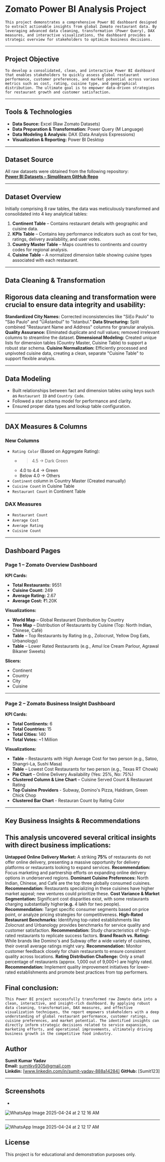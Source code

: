 # Zomato Power BI Analysis Project

    This project demonstrates a comprehensive Power BI dashboard designed to extract actionable insights from global Zomato restaurant data. By leveraging advanced data cleaning, transformation (Power Query), DAX measures, and interactive visualizations, the dashboard provides a strategic overview for stakeholders to optimize business decisions.
---

## Project Objective

    To develop a consolidated, clean, and interactive Power BI dashboard that enables stakeholders to quickly assess global restaurant performance, customer preferences, and market potential across various metrics such as cost, rating, cuisine type, and geographical distribution. The ultimate goal is to empower data-driven strategies for restaurant growth and customer satisfaction.

---

## Tools & Technologies

- **Data Source:** Excel (Raw Zomato Datasets)
- **Data Preparation & Transformation:** Power Query (M Language)
- **Data Modeling & Analysis:** DAX (Data Analysis Expressions)
- **Visualization & Reporting:** Power BI Desktop
---

## Dataset Source

All raw datasets were obtained from the following repository:  
**[Power BI Datasets – Simplilearn GitHub Repo](https://github.com/Simplilearn-Edu/Power-BI-Datasets.git)**

---

## Dataset Overview

Initially comprising 8 raw tables, the data was meticulously transformed and consolidated into 4 key analytical tables:

1. **Continent Table** – Contains restaurant details with geographic and cuisine data.  
2. **KPIs Table** – Contains key performance indicators such as cost for two, ratings, delivery availability, and user votes.  
3. **Country Master Table** – Maps countries to continents and country codes for regional analysis.
4. **Cuisine Table** – A normalized dimension table showing cuisine types associated with each restaurant.

---

## Data Cleaning & Transformation

  ## Rigorous data cleaning and transformation were crucial to ensure data integrity and usability:

 **Standardized City Names:** Corrected inconsistencies like "Sí£o Paulo" to "São Paulo" and "ÛÁstanbul" to "Istanbul."
 **Data Structuring:** Split combined "Restaurant Name and Address" columns for granular analysis.
 **Quality Assurance:** Eliminated duplicate and null values; removed irrelevant columns to streamline the dataset.
 **Dimensional Modeling:** Created unique lists for dimension tables (Country Master, Cuisine Table) to support a robust star schema.
 **Cuisine Normalization:** Efficiently processed and unpivoted cuisine data, creating a clean, separate "Cuisine Table" to support flexible analysis.

---

## Data Modeling

- Built relationships between fact and dimension tables using keys such as `Restaurant ID` and `Country Code`.
- Followed a star schema model for performance and clarity.
- Ensured proper data types and lookup table configuration.

---

## DAX Measures & Columns

### New Columns

- `Rating Color` (Based on Aggregate Rating):
  - > 4.5 → Dark Green
  - 4.0 to 4.4 → Green  
  - Below 4.0 → Others
- `Continent` column in Country Master (Created manually)
- `Cuisine Count` in Cuisine Table
- `Restaurant Count` in Continent Table

### DAX Measures

- `Restaurant Count`
- `Average Cost`
- `Average Rating`
- `Cuisine Count`

---

## Dashboard Pages

### Page 1 – Zomato Overview Dashboard

**KPI Cards:**
- **Total Restaurants:** 9551
- **Cuisine Count:** 249
- **Average Rating:** 2.67
- **Average Cost:** ₹1.20K

**Visualizations:**
- **World Map** – Global Restaurant Distribution by Country
- **Tree Map** – Distribution of Restaurants by Cuisine (Top: North Indian, Chinese, Café)
- **Table** – Top Restaurants by Rating (e.g., Zolocrust, Yellow Dog Eats, Urbanology)
- **Table** – Lower Rated Restaurants (e.g., Amul Ice Cream Parlour, Agrawal Bikaner Sweets)

**Slicers:**
- Continent
- Country
- City
- Cuisine

---

### Page 2 – Zomato Business Insight Dashboard

**KPI Cards:**
- **Total Continents:** 6
- **Total Countries:** 15
- **Total Cities:** 140
- **Total Votes:** ~1 Million

**Visualizations:**
- **Table** – Restaurants with High Average Cost for two person (e.g., Satoo, Shangri-La, Sushi Masa)
- **Table** – Lowest Cost Restaurants for two person (e.g., Texas RT Chowk)
- **Pie Chart** – Online Delivery Availability (Yes: 25%, No: 75%)
- **Clustered Column & Line Chart** – Cuisine Served Count & Restaurant Rating
- **Top Cuisine Providers** - Subway, Domino's Pizza, Haldiram, Green Chick Chop
- **Clustered Bar Chart** - Restauran Count by Rating Color

---

## Key Business Insights & Recommendations

## This analysis uncovered several critical insights with direct business implications:

**Untapped Online Delivery Market:** A striking **75%** of restaurants do not offer online delivery, presenting a massive opportunity for delivery platforms or restaurants looking to expand services. 
**Recommendation:** Focus marketing and partnership efforts on expanding online delivery options in underserved regions.
**Dominant Cuisine Preferences:** North Indian, Chinese, and Café are the top three globally consumed cuisines. 
**Recommendation:** Restaurants specializing in these cuisines have higher market appeal; new ventures could prioritize these.
**Cost Variance & Market Segmentation:** Significant cost disparities exist, with some restaurants charging substantially higher(**e.g.** 4 lakh for two people).
**Recommendation:** Target specific consumer segments based on price point, or analyze pricing strategies for competitiveness.
**High-Rated Restaurant Benchmarks:** Identifying top-rated establishments like Zolocrust and Urbanology provides benchmarks for service quality and customer satisfaction. **Recommendation:** Study characteristics of high-rated restaurants to replicate success factors.
**Brand Reach vs. Rating:** While brands like Domino's and Subway offer a wide variety of cuisines, their overall average ratings might vary.
**Recommendation:** Monitor customer feedback closely for chain restaurants to ensure consistent quality across locations.
**Rating Distribution Challenge:** Only a small percentage of restaurants (approx. 1,000 out of 9,000+) are highly rated.
**Recommendation:** Implement quality improvement initiatives for lower-rated establishments and promote best practices from top performers.

## Final conclusion:

    This Power BI project successfully transformed raw Zomato data into a clean, interactive, and insight-rich dashboard. By applying robust data cleaning, transformation, DAX measures, and effective visualization techniques, the report empowers stakeholders with a deep understanding of global restaurant performance, customer ratings, cuisine preferences, and market potential. The identified insights can directly inform strategic decisions related to service expansion, marketing efforts, and operational improvements, ultimately driving business growth in the competitive food industry.

## Author

**Sumit Kumar Yadav**  
**Email:** [sumitky9305@gmail.com](mailto:sumitky9305@gmail.com)  
**Linkdin:** [www.linkedin.com/in/sumit-yadav-888a14284]
**GitHub:** [Sumit123]

---

## Screenshots

*
![WhatsApp Image 2025-04-24 at 2 12 16 AM](https://github.com/user-attachments/assets/97c07879-29bc-4216-a677-c52bfc3ca9fd)

---
![WhatsApp Image 2025-04-24 at 2 12 17 AM](https://github.com/user-attachments/assets/67daf37f-d5b8-4995-81e9-2052b831bd62)

## License

This project is for educational and demonstration purposes only.

